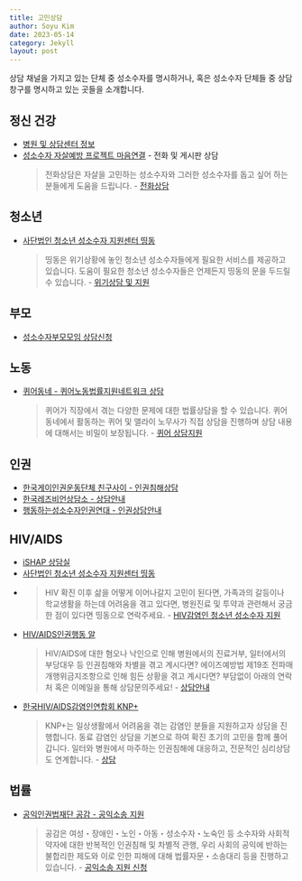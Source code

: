 ```yaml
---
title: 고민상담
author: Soyu Kim
date: 2023-05-14
category: Jekyll
layout: post
---
```


상담 채널을 가지고 있는 단체 중 성소수자를 명시하거나, 혹은 성소수자 단체들 중 상담 창구를 명시하고 있는 곳들을 소개합니다.

정신 건강
----

* [병원 및 상담센터 정보](/pages/hospital/)
* [성소수자 자살예방 프로젝트 마음연결](https://chingusai.net/xe/main_connect) - 전화 및 게시판 상담
  > 전화상담은 자살을 고민하는 성소수자와 그러한 성소수자를 돕고 싶어 하는 분들에게 도움을 드립니다. - [전화상담](https://chingusai.net/xe/quick)

청소년
----

* [사단법인 청소년 성소수자 지원센터 띵동](https://www.ddingdong.kr/xe/counsel)
  > 띵동은 위기상황에 놓인 청소년 성소수자들에게 필요한 서비스를 제공하고 있습니다.
  > 도움이 필요한 청소년 성소수자들은 언제든지 띵동의 문을 두드릴 수 있습니다. - [위기상담 및 지원](https://www.ddingdong.kr/xe/counsel)

부모
----

* [성소수자부모모임 상담신청](https://www.pflagkorea.org/%EC%83%81%EB%8B%B4%EC%8B%A0%EC%B2%AD)

노동
----

* [퀴어동네 - 퀴어노동법률지원네트워크 상담](https://queerdong.net/%ec%83%81%eb%8b%b4%ec%95%88%eb%82%b4/)
  > 퀴어가 직장에서 겪는 다양한 문제에 대한 법률상담을 할 수 있습니다. 퀴어동네에서 활동하는 퀴어 및 앨라이 노무사가 직접 상담을 진행하며 상담 내용에 대해서는 비밀이 보장됩니다. - [퀴어 상담지원](https://queerdong.net/%ec%83%81%eb%8b%b4%ec%95%88%eb%82%b4/)

인권
----

* [한국게이인권운동단체 친구사이 - 인권침해상담](https://chingusai.net/xe/counseling)
* [한국레즈비언상담소 - 상담안내](https://lsangdam.org/info/)
* [행동하는성소수자인권연대 - 인권상담안내](https://lgbtpride.or.kr/xe/sub43)

HIV/AIDS
----
* [iSHAP 상담실](https://www.ishap.org/?c=4/23)
* [사단법인 청소년 성소수자 지원센터 띵동](https://www.ddingdong.kr/xe/hiv)
* > HIV 확진 이후 삶을 어떻게 이어나갈지 고민이 된다면,
  > 가족과의 갈등이나 학교생활을 하는데 어려움을 겪고 있다면,
  > 병원진료 및 투약과 관련해서 궁금한 점이 있다면 띵동으로 연락주세요. - [HIV감염인 청소년 성소수자 지원](https://www.ddingdong.kr/xe/hiv)
* [HIV/AIDS인권행동 알](https://action-al.org/counsel/)
  > HIV/AIDS에 대한 혐오나 낙인으로 인해 병원에서의 진료거부, 일터에서의 부당대우 등 인권침해와 차별을 겪고 계시다면?
  > 에이즈예방법 제19조 전파매개행위금지조항으로 인해 힘든 상황을 겪고 계시다면?
  > 부담없이 아래의 연락처 혹은 이메일을 통해 상담문의주세요! - [상담안내](https://action-al.org/counsel/)
* [한국HIV/AIDS감염인연합회 KNP+](https://knpplus.org/counseling)
  > KNP+는 일상생활에서 어려움을 겪는 감염인 분들을 지원하고자 상담을 진행합니다.
  > 동료 감염인 상담을 기본으로 하여 확진 초기의 고민을 함께 풀어갑니다.
  > 일터와 병원에서 마주하는 인권침해에 대응하고, 전문적인 심리상담도 연계합니다. - [상담](https://knpplus.org/counseling)

## 법률

* [공익인권법재단 공감 - 공익소송 지원](https://www.kpil.org/lawsuit/)
  > 공감은 여성・장애인・노인・아동・성소수자・노숙인 등 소수자와 사회적 약자에 대한 반복적인 인권침해 및 차별적 관행, 우리 사회의 공익에 반하는 불합리한 제도와 이로 인한 피해에 대해 법률자문・소송대리 등을 진행하고 있습니다. - [공익소송 지원 신청](https://www.kpil.org/lawsuit/)
